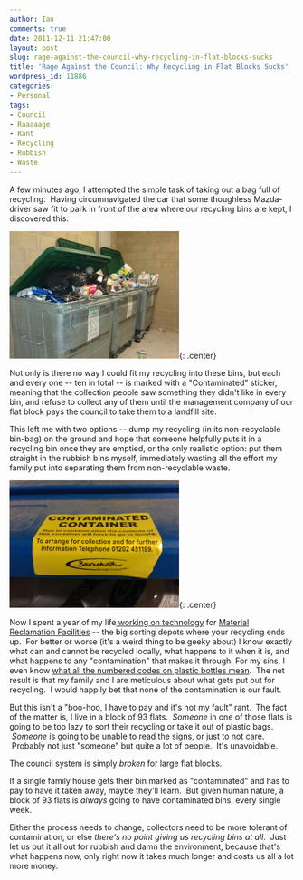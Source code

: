 ```yaml
---
author: Ian
comments: true
date: 2011-12-11 21:47:00
layout: post
slug: rage-against-the-council-why-recycling-in-flat-blocks-sucks
title: 'Rage Against the Council: Why Recycling in Flat Blocks Sucks'
wordpress_id: 11886
categories:
- Personal
tags:
- Council
- Raaaaage
- Rant
- Recycling
- Rubbish
- Waste
---
```


A few minutes ago, I attempted the simple task of taking out a bag full of recycling.  Having circumnavigated the car that some thoughless Mazda-driver saw fit to park in front of the area where our recycling bins are kept, I discovered this:

![Overflowing Recycling Bins](/img/blog/2011/12/IMG_20111211_210402-300x225.jpg){: .center}

Not only is there no way I could fit my recycling into these bins, but each and every one -- ten in total -- is marked with a "Contaminated" sticker, meaning that the collection people saw something they didn't like in every bin, and refuse to collect any of them until the management company of our flat block pays the council to take them to a landfill site.

This left me with two options -- dump my recycling (in its non-recyclable bin-bag) on the ground and hope that someone helpfully puts it in a recycling bin once they are emptied, or the only realistic option: put them straight in the rubbish bins myself, immediately wasting all the effort my family put into separating them from non-recyclable waste.

![Contaminated Container Sticker](/img/blog/2011/12/IMG_20111211_210423-300x225.jpg){: .center}

Now I spent a year of my life[ working on technology](http://www.theengineer.co.uk/in-depth/waste-sorter/292460.article) for [Material Reclamation Facilities](http://en.wikipedia.org/wiki/Materials_recovery_facility) -- the big sorting depots where your recycling ends up.  For better or worse (it's a weird thing to be geeky about) I know exactly what can and cannot be recycled locally, what happens to it when it is, and what happens to any "contamination" that makes it through. For my sins, I even know [what all the numbered codes on plastic bottles mean](http://reusablebags.hubpages.com/hub/recycle-plastic).  The net result is that my family and I are meticulous about what gets put out for recycling.  I would happily bet that none of the contamination is our fault.

But this isn't a "boo-hoo, I have to pay and it's not my fault" rant.  The fact of the matter is, I live in a block of 93 flats.  _Someone_ in one of those flats is going to be too lazy to sort their recycling or take it out of plastic bags.  _Someone_ is going to be unable to read the signs, or just to not care.  Probably not just "someone" but quite a lot of people.  It's unavoidable.

The council system is simply _broken_ for large flat blocks.

If a single family house gets their bin marked as "contaminated" and has to pay to have it taken away, maybe they'll learn.  But given human nature, a block of 93 flats is _always_ going to have contaminated bins, every single week.

Either the process needs to change, collectors need to be more tolerant of contamination, or else _there's no point giving us recycling bins at all_.  Just let us put it all out for rubbish and damn the environment, because that's what happens now, only right now it takes much longer and costs us all a lot more money.
